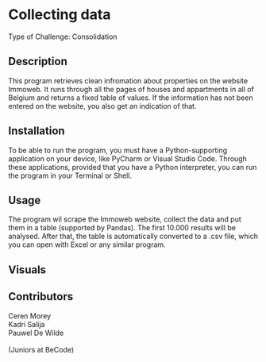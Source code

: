 # Collecting data
Type of Challenge: Consolidation

<h2>Description</h2>
This program retrieves clean infromation about properties on the website Immoweb. It runs through all 
the pages of houses and appartments in all of Belgium and returns a fixed table of values. If the 
information has not been entered on the website, you also get an indication of that.

<h2>Installation</h2>
To be able to run the program, you must have a Python-supporting application on your device, like
PyCharm or Visual Studio Code. Through these applications, provided that you have a Python interpreter, 
you can run the program in your Terminal or Shell.

<h2>Usage</h2>
The program wil scrape the Immoweb website, collect the data and put them in a table (supported by 
Pandas). The first 10.000 results will be analysed. After that, the table is automatically converted 
to a .csv file, which you can open with Excel or any similar program.

<h2>Visuals</h2>


<h2>Contributors</h2>
Ceren Morey<br/>
Kadri Salija<br/>
Pauwel De Wilde<br/>
<br/>
(Juniors at BeCode)
